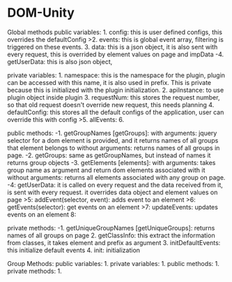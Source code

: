 # DOM-Unity
Global methods
   public variables:
      1. config: this is user defined configs, this overrides the defaultConfig
      >2. events: this is global event array, filtering is triggered on these events.
      3. data: this is a json object, it is also sent with every request, this is overrided by element values on page and impData
      -4. getUserData: this is also json object,

   private variables:
      1. namespace: this is the namespace for the plugin, plugin can be accessed with this name,
         it is also used in prefix. This is private because this is initialized with the plugin initialization.
      2. apiInstance: to use plugin object inside plugin
      3. requestNum: this stores the request number, so that old request doesn't override new request, this needs planning
      4. defaultConfig: this stores all the default configs of the application, user can override this with config
      >5. allEvents:
      6.


   public methods:
      -1. getGroupNames [getGroups]:
            with arguments: jquery selector for a dom element is provided, and it returns names of all groups that element belongs to
            without arguments: returns names of all groups in page.
      -2. getGroups: same as getGroupNames, but instead of names it returns group objects
      -3. getElements [elements]:
            with arguments: takes group name as argument and return dom elements associated with it
            without arguments: returns all elements associated with any group on page.
      -4: getUserData: it is called on every request and the data received from it, is sent with every request. it overrides data object and element values on page
      >5: addEvent(selector, event): adds event to an element
      >6: getEvents(selector): get events on an element
      >7: updateEvents: updates events on an element
      8:

   private methods:
      -1. getUniqueGroupNames [getUniqueGroups]: returns names of all groups on page
      2. getClassInfo: this extract the information from classes, it takes element and prefix as argument
      3. initDefaultEvents: this initialize default events
      4. init: initialization

Group Methods:
   public variables:
      1.
   private variables:
      1.
   public methods:
      1.
   private methods:
      1.